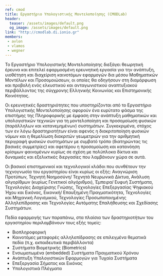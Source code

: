 ```yaml
---
ref: cmod
title: Εργαστήριο Υπολογιστικής Μοντελοποίησης (CMODLab)
header:
  teaser: /assets/images/default.png
  og_image: /assets/images/default.png
link: "http://cmodlab.di.ionio.gr"
members:
 - avlon
 - vlamos
 - wegner
---
```


Το Εργαστήριο Υπολογιστικής Μοντελοποίησης διεξάγει θεωρητική έρευνα και επιτελεί εφαρμοσμένη ερευνητική εργασία για την ανάπτυξη, υιοθέτηση και διαχείριση καινοτόμων εφαρμογών δια μέσου Μαθηματικών Μοντέλων και Προσομοιώσεων, οι οποίες θα οδηγήσουν στη διαμόρφωση και προβολή ενός ελκυστικού και ανταγωνιστικού αναπτυξιακού περιβάλλοντος της σύγχρονης Ελληνικής Κοινωνίας και Επιστημονικής Κοινότητας.

Οι ερευνητικές δραστηριότητες που υποστηρίζονται από το Εργαστήριο Υπολογιστικής Μοντελοποίησης αφορούν ένα ευρύτατο φάσμα της επιστήμης της Πληροφορικής με έμφαση στην ανάπτυξη μαθηματικών και υπολογιστικών τεχνικών για τη μοντελοποίηση και  προσομοίωση φυσικών (παράλληλων και κατανεμημένων) συστημάτων. Συγκεκριμένα, στόχος των εν λόγω δραστηριοτήτων είναι αφενός η διακριτοποίηση φυσικών νόμων και η θεμελίωση διακριτών γεωμετριών για την αριθμητική περιγραφή φυσικών συστημάτων με συμβατό τρόπο (διατηρώντας τις βασικές συμμετρίες) και αφετέρου η προσομοίωση και κατανόηση κρίσιμων φαινομένων κυρίως σε σχέση με πολύπλοκα δίκτυα και δυναμικές και εξελικτικές διεργασίες που λαμβάνουν χώρα σε αυτά.

Οι βασικοί επιστημονικοί και τεχνολογικοί κλάδοι που συνθέτουν την τεχνογνωσία του εργαστηρίου είναι κυρίως οι εξής: Αναγνώριση Προτύπων, Τεχνητή Νοημοσύνη/ Τεχνητά Νευρωνικά Δίκτυα, Ανάλυση αλγορίθμων (κυρίως Γενετικοί αλγόριθμοι), Έμπειρα/ Ευφυή Συστήματα, Τεχνολογίες Διαχείρισης Γνώσης, Τεχνολογίες Επεξεργασίας Ψηφιακού Ήχου και Εικόνας, Εικονική/ Επαυξημένη Πραγματικότητα, Τεχνολογίες και Μηχανική Λογισμικού, Τεχνολογίες Προσωποποιημένης Αλληλεπίδρασης και Τεχνολογίες Αυτόματης Επαλήθευσης και Σχεδίασης Συστημάτων.

Πεδία εφαρμογής των παραπάνω, στα πλαίσια των δραστηριοτήτων του εργαστηρίου περιλαμβάνουν τους εξής τομείς:

- Βιοπληροφορική
- Καινοτόμες μεταφορές αλληλεπίδρασης σε επιλεγμένα θεματικά πεδία (π.χ. εκπαιδευτικά περιβάλλοντα)
- Συστήματα Βιομετρικής (Biometrics)
- Ενσωματωμένα (embedded) Συστήματα Πραγματικού Χρόνου
- Ανάπτυξη Υπολογιστικών Εφαρμογών για Τυχαία Συστήματα
- Επεξεργασία Σήματος και Εικόνας
- Υπολογιστικά Πλέγματα
